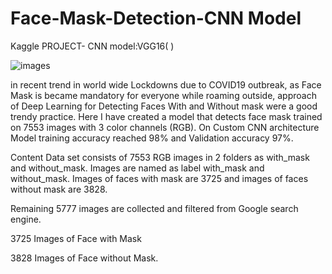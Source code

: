 # Face-Mask-Detection-CNN Model


Kaggle PROJECT- CNN model:VGG16( )

![images](https://github.com/user-attachments/assets/4cef14b9-0cfd-4a05-a674-6e5b83c3b072)

in recent trend in world wide Lockdowns due to COVID19 outbreak, as Face Mask is became mandatory for everyone while roaming outside, approach of Deep Learning for Detecting Faces With and Without mask were a good trendy practice. Here I have created a model that detects face mask trained on 7553 images with 3 color channels (RGB).
On Custom CNN architecture Model training accuracy reached 98% and Validation accuracy 97%.

Content
Data set consists of 7553 RGB images in 2 folders as with_mask and without_mask. Images are named as label with_mask and without_mask. Images of faces with mask are 3725 and images of faces without mask are 3828.

Remaining 5777 images are collected and filtered from Google search engine.

3725 Images of Face with Mask

3828 Images of Face without Mask.
